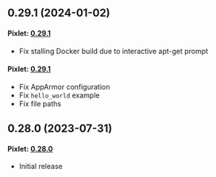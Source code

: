 ## 0.29.1 (2024-01-02)

#### Pixlet: [0.29.1](https://github.com/tidbyt/pixlet/releases/tag/v0.29.1)

- Fix stalling Docker build due to interactive apt-get prompt

#### Pixlet: [0.29.1](https://github.com/tidbyt/pixlet/releases/tag/v0.29.1)

- Fix AppArmor configuration
- Fix `hello_world` example
- Fix file paths

## 0.28.0 (2023-07-31)

#### Pixlet: [0.28.0](https://github.com/tidbyt/pixlet/releases/tag/v0.28.0)

- Initial release


